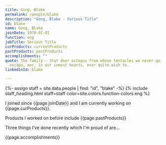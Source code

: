 ```yaml
---
title: Gong, Blake
permalink: /people/blake
description: "Gong, Blake - Serious Title"
id: blake
name: Gong, Blake
joinDate: 1970-01-01
function: eng
jobTitle: Serious Title
curProducts: currentProducts
pastProducts: pastProducts
accomplishments: ""
quote: The family – that dear octopus from whose tentacles we never quite
  escape, nor, in our inmost hearts, ever quite wish to.
linkedinId: blake

---
```


{%- assign staff = site.data.people | find: "id", "blake" -%}
{% include staff_heading.html staff=staff color=site.colors.function-colors.eng %}

<p>I joined since {{page.joinDate}} and I am currently working on {{page.curProducts}}.</p>

<p>Products I worked on before include {{page.pastProducts}}</p>

<p>Three things I've done recently which I'm proud of are...</p>
{{page.accomplishments}}
